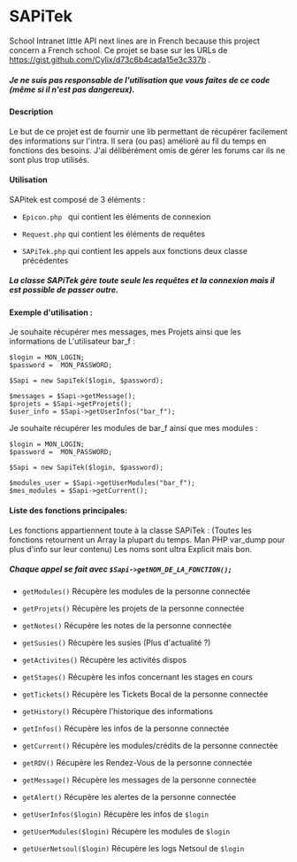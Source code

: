 # SAPiTek
School Intranet little API next lines are in French because this project concern a French school.
Ce projet se base sur les URLs de https://gist.github.com/Cylix/d73c6b4cada15e3c337b .

##### Je ne suis pas responsable de l'utilisation que vous faites de ce code (même si il n'est pas dangereux).

#### Description
Le but de ce projet est de fournir une lib permettant de récupérer facilement des informations sur l'intra.
Il sera (ou pas) amélioré au fil du temps en fonctions des besoins.
J'ai délibérément omis de gérer les forums car ils ne sont plus trop utilisés.

#### Utilisation

SAPitek est composé de 3 éléments :

* `Epicon.php ` qui contient les éléments de connexion

* `Request.php` qui contient les éléments de requêtes

* `SAPiTek.php` qui contient les appels aux fonctions deux classe précédentes

##### La classe SAPiTek gère toute seule les requêtes et la connexion mais il est possible de passer outre.

#### Exemple d'utilisation :

Je souhaite récupérer mes messages, mes Projets ainsi que les informations de L'utilisateur bar_f :

```
$login = MON_LOGIN;
$password =  MON_PASSWORD;

$Sapi = new SapiTek($login, $password);

$messages = $Sapi->getMessage();
$projets = $Sapi->getProjets();
$user_info = $Sapi->getUserInfos("bar_f");
```

Je souhaite récupérer les modules de bar_f ainsi que mes modules :

```
$login = MON_LOGIN;
$password =  MON_PASSWORD;

$Sapi = new SapiTek($login, $password);

$modules_user = $Sapi->getUserModules("bar_f");
$mes_modules = $Sapi->getCurrent();

```

#### Liste des fonctions principales:

Les fonctions appartiennent toute à la classe SAPiTek :
(Toutes les fonctions retournent un Array la plupart du temps. Man PHP var_dump pour plus d'info sur leur contenu)
Les noms sont ultra Explicit mais bon.

##### Chaque appel se fait avec `$Sapi->getNOM_DE_LA_FONCTION();`

  - `getModules()`
      Récupère les modules de la personne connectée

  - `getProjets()`
      Récupère les projets de la personne connectée

  - `getNotes()`
      Récupère les notes de la personne connectée

  - `getSusies()`
      Récupère les susies (Plus d'actualité ?)

  - `getActivites()`
      Récupère les activités dispos

  - `getStages()`
      Récupère les infos concernant les stages en cours

  - `getTickets()`
      Récupère les Tickets Bocal de la personne connectée

  - `getHistory()`
      Récupère l'historique des informations

  - `getInfos()`
      Récupère les infos de la personne connectée

  - `getCurrent()`
      Récupère les modules/crédits de la personne connectée

  - `getRDV()`
      Récupère les Rendez-Vous de la personne connectée

  - `getMessage()`
      Récupère les messages de la personne connectée

  - `getAlert()`
      Récupère les alertes de la personne connectée

  - `getUserInfos($login)`
      Récupère les infos de `$login`

  - `getUserModules($login)`
      Récupère les modules de `$login`

  - `getUserNetsoul($login)`
      Récupère les logs Netsoul de `$login`
